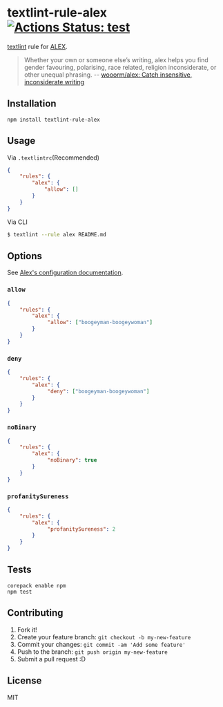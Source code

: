 # textlint-rule-alex [![Actions Status: test](https://github.com/textlint-rule/textlint-rule-alex/workflows/test/badge.svg)](https://github.com/textlint-rule/textlint-rule-alex/actions?query=workflow%3A"test")

[textlint](https://github.com/textlint/textlint "textlint") rule for [ALEX](http://alexjs.com/ "ALEX").

> Whether your own or someone else’s writing, alex helps you find gender favouring, polarising, race related, religion inconsiderate, or other unequal phrasing.
> -- [wooorm/alex: Catch insensitive, inconsiderate writing](https://github.com/wooorm/alex#alexvalue-allow "wooorm/alex: Catch insensitive, inconsiderate writing")

## Installation

    npm install textlint-rule-alex

## Usage

Via `.textlintrc`(Recommended)

```json
{
    "rules": {
        "alex": {
            "allow": []
        }
    }
}
```

Via CLI

```sh
$ textlint --rule alex README.md
```

## Options

See [Alex's configuration documentation](https://github.com/get-alex/alex#configuration).

### `allow`

```json
{
    "rules": {
        "alex": {
             "allow": ["boogeyman-boogeywoman"]
        }
    }
}
```

### `deny`

```json
{
    "rules": {
        "alex": {
             "deny": ["boogeyman-boogeywoman"]
        }
    }
}
```

### `noBinary`

```json
{
    "rules": {
        "alex": {
             "noBinary": true
        }
    }
}
```

### `profanitySureness`

```json
{
    "rules": {
        "alex": {
             "profanitySureness": 2
        }
    }
}
```

## Tests

    corepack enable npm
    npm test

## Contributing

1. Fork it!
2. Create your feature branch: `git checkout -b my-new-feature`
3. Commit your changes: `git commit -am 'Add some feature'`
4. Push to the branch: `git push origin my-new-feature`
5. Submit a pull request :D

## License

MIT